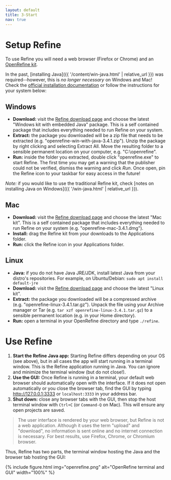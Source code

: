 ```yaml
---
layout: default
title: 3-Start
nav: true
---
```


# Setup Refine

To use Refine you will need a web browser (Firefox or Chrome) and an [OpenRefine kit](https://openrefine.org/download.html). 

In the past, [installing Java]({{ '/content/win-java.html' | relative_url }}) was required--however, this is *no longer necessary* on Windows and Mac!
Check the [official installation documentation](https://docs.openrefine.org/manual/installing) or follow the instructions for your system below:

## Windows

- **Download:** visit the [Refine download page](https://openrefine.org/download.html) and choose the latest "Windows kit with embedded Java" package. This is a self contained package that includes everything needed to run Refine on your system.
- **Extract:** the package you downloaded will be a zip file that needs to be extracted (e.g. "openrefine-win-with-java-3.4.1.zip"). Unzip the package by right clicking and selecting Extract All. Move the resulting folder to a sensible permanent location on your computer, e.g. "C:\openrefine\".
- **Run:** inside the folder you extracted, double click "openrefine.exe" to start Refine. The first time you may get a warning that the publisher could not be verified, dismiss the warning and click *Run*. Once open, pin the Refine icon to your taskbar for easy access in the future! 

*Note:* if you would like to use the traditional Refine kit, check [notes on installing Java on Windows]({{ '/win-java.html' | relative_url }}).

## Mac 

- **Download:** visit the [Refine download page](https://openrefine.org/download.html) and choose the latest "Mac kit". This is a self contained package that includes everything needed to run Refine on your system (e.g. "openrefine-mac-3.4.1.dmg").
- **Install:** drag the Refine kit from your downloads to the Applications folder.
- **Run:** click the Refine icon in your Applications folder. 

## Linux

- **Java:** if you do not have Java JRE/JDK, install latest Java from your distro's repositories. For example, on Ubuntu/Debian: `sudo apt install default-jre`
- **Download:** visit the [Refine download page](https://openrefine.org/download.html) and choose the latest "Linux kit".
- **Extract:** the package you downloaded will be a compressed archive (e.g. "openrefine-linux-3.4.1.tar.gz"). Unpack the file using your Archive manager or Tar (e.g. `tar xzf openrefine-linux-3.4.1.tar.gz`) to a sensible permanent location (e.g. in your Home directory).
- **Run:** open a terminal in your OpenRefine directory and type `./refine`.

# Use Refine

1. **Start the Refine Java app:** Starting Refine differs depending on your OS (see above), but in all cases the app will start running in a terminal window. This is the Refine application running in Java. You can ignore and minimize the terminal window (but do not close!).
2. **Use the GUI:** Once Refine is running in a terminal, your default web browser should automatically open with the interface. If it does not open automatically or you close the browser tab, find the GUI by typing <http://127.0.0.1:3333> or `localhost:3333` in your address bar. 
3. **Shut down:** close any browser tabs with the GUI, then stop the host terminal window with `Ctrl+C` (or `Command-Q` on Mac). This will ensure any open projects are saved.

> The user interface is rendered by your web browser, but Refine is not a web application. 
> Although it uses the term "upload" and "download", no information is sent online and no internet connection is necessary.
> For best results, use Firefox, Chrome, or Chromium browser.

Thus, Refine has two parts, the terminal window hosting the Java and the browser tab hosting the GUI:

{% include figure.html img="openrefine.png" alt="OpenRefine terminal and GUI" width="100%" %}
